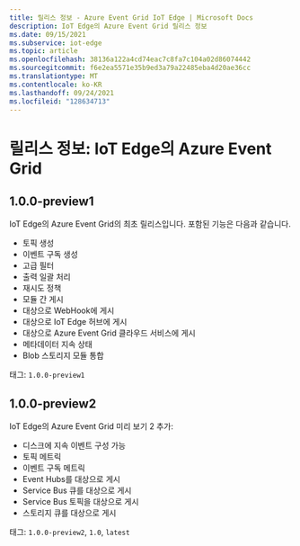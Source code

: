 ```yaml
---
title: 릴리스 정보 - Azure Event Grid IoT Edge | Microsoft Docs
description: IoT Edge의 Azure Event Grid 릴리스 정보
ms.date: 09/15/2021
ms.subservice: iot-edge
ms.topic: article
ms.openlocfilehash: 38136a122a4cd74eac7c8fa7c104a02d86074442
ms.sourcegitcommit: f6e2ea5571e35b9ed3a79a22485eba4d20ae36cc
ms.translationtype: MT
ms.contentlocale: ko-KR
ms.lasthandoff: 09/24/2021
ms.locfileid: "128634713"
---
```

# <a name="release-notes-azure-event-grid-on-iot-edge"></a>릴리스 정보: IoT Edge의 Azure Event Grid

## <a name="100-preview1"></a>1.0.0-preview1

IoT Edge의 Azure Event Grid의 최초 릴리스입니다. 포함된 기능은 다음과 같습니다.

* 토픽 생성
* 이벤트 구독 생성
* 고급 필터
* 출력 일괄 처리
* 재시도 정책
* 모듈 간 게시
* 대상으로 WebHook에 게시
* 대상으로 IoT Edge 허브에 게시
* 대상으로 Azure Event Grid 클라우드 서비스에 게시
* 메타데이터 지속 상태
* Blob 스토리지 모듈 통합

태그: `1.0.0-preview1`

## <a name="100-preview2"></a>1.0.0-preview2

IoT Edge의 Azure Event Grid 미리 보기 2 추가:

* 디스크에 지속 이벤트 구성 가능
* 토픽 메트릭
* 이벤트 구독 메트릭
* Event Hubs를 대상으로 게시
* Service Bus 큐를 대상으로 게시
* Service Bus 토픽을 대상으로 게시
* 스토리지 큐를 대상으로 게시

태그: `1.0.0-preview2`, `1.0`, `latest`
